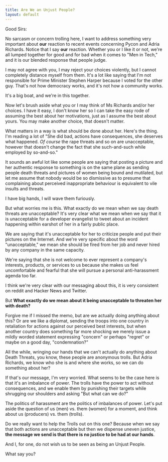 ```yaml
---
title: Are We an Unjust People?
layout: default
---
```


Good Sirs:

No sarcasm or concern trolling here, I want to address something very important about **our** reaction to recent events concerning Pycon and Adria Richards. Notice that I say **our** reaction. Whether you or I like it or not, we're all lumped together for good and for bad when it comes to "Men in Tech," and it is our blended response that people judge.

I may not agree with you, I may reject your choices violently, but I cannot completely distance myself from them. It's a lot like saying that I'm not responsible for Prime Minister Stephen Harper because I voted for the other guy. That's not how democracy works, and it's not how a community works.

It's a big boat, and we're in this together.

Now let's brush aside what you or I may think of Ms Richards and/or her choices. I have it easy, I don't know her so I can take the easy rode of assuming the best about her motivations, just as I assume the best about yours. You may make another choice, that doesn't matter.

What matters in a way is what should be done about her. Here's the thing. I'm reading a lot of "She did bad, actions have consequences, she deserves what happened. *Of course* the rape threats and so on are unacceptable, however that doesn't change the fact that she such-and-such while employed by so-and-so."

It sounds an awful lot like some people are saying that posting a picture and her authentic response to something is on the same plane as sending people death threats and pictures of women being bound and mutilated, but let me assume that nobody would be so dismissive as to presume that complaining about perceived inappropriate behaviour is equivalent to vile insults and threats.

I have big hands, I will wave them furiously.

But what worries me is this. What exactly do we mean when we say death threats are unacceptable? It's very clear what we mean when we say that it is unacceptable for a developer evangelist to tweet about an incident happening within earshot of her in a fairly public place.

We are saying that it's unacceptable for her to criticize people and put their pictures on the Internet. And we're very specific about the word "unacceptable," we mean she should be fired from her job and never hired by any company in the same capacity.

We're saying that she is not welcome to ever represent a company's interests, products, or services to us because she makes us feel uncomfortable and fearful that she will pursue a personal anti-harassment agenda too far.

I think we're very clear with our messaging about this, it is very consistent on reddit and Hacker News and Twitter.

But **What exactly do we mean about it being unacceptable to threaten her with death?**

Forgive me if I missed the memo, but are we actually doing anything about this? Or are we like a diplomat, sending the troops into one country in retaliation for actions against our perceived best interests, but when another country does something far more shocking we merely issue a mildly worded statement expressing "concern" or perhaps "regret" or maybe on a good day, "condemnation?"

All the while, wringing our hands that we can't actually do anything about Death Threats, you know, these people are anonymous trolls. But Adria Richards, we know who she is and where she works, so we can do something about her?

If that's our message, I'm very worried. What seems to be the case here is that it's an imbalance of power. The trolls have the power to act without consequences, and we enable them by punishing their targets while shrugging our shoulders and asking "But what can we do?"

The politics of harassment are the politics of imbalances of power. Let's put aside the question of us (men) vs. them (women) for a moment, and think about us (producers) vs. them (trolls).

Do we really want to help the Trolls out on this one? Because when we say that both actions are unacceptable but then we dispense uneven justice, **the message we send is that there is no justice to be had at our hands**.

And I, for one, do not wish us to be seen as being an Unjust People.

What say you?